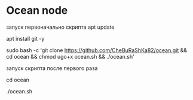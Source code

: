 # Ocean node

запуск первоначально скрипта
apt update

apt install git -y

sudo bash -c 'git clone https://github.com/CheBuRaShKa82/ocean.git && cd ocean && chmod ugo+x ocean.sh && ./ocean.sh'



запуск скрипта после первого раза

cd ocean

./ocean.sh
